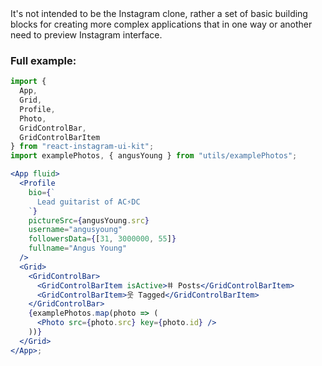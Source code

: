 <br />
<br />

It's not intended to be the Instagram clone, rather a set of basic building blocks for creating more complex applications that in one way or another need to preview Instagram interface.

### Full example:

```jsx
import {
  App,
  Grid,
  Profile,
  Photo,
  GridControlBar,
  GridControlBarItem
} from "react-instagram-ui-kit";
import examplePhotos, { angusYoung } from "utils/examplePhotos";

<App fluid>
  <Profile
    bio={`
      Lead guitarist of AC⚡DC
    `}
    pictureSrc={angusYoung.src}
    username="angusyoung"
    followersData={[31, 3000000, 55]}
    fullname="Angus Young"
  />
  <Grid>
    <GridControlBar>
      <GridControlBarItem isActive>𐄹 Posts</GridControlBarItem>
      <GridControlBarItem>웃 Tagged</GridControlBarItem>
    </GridControlBar>
    {examplePhotos.map(photo => (
      <Photo src={photo.src} key={photo.id} />
    ))}
  </Grid>
</App>;
```
